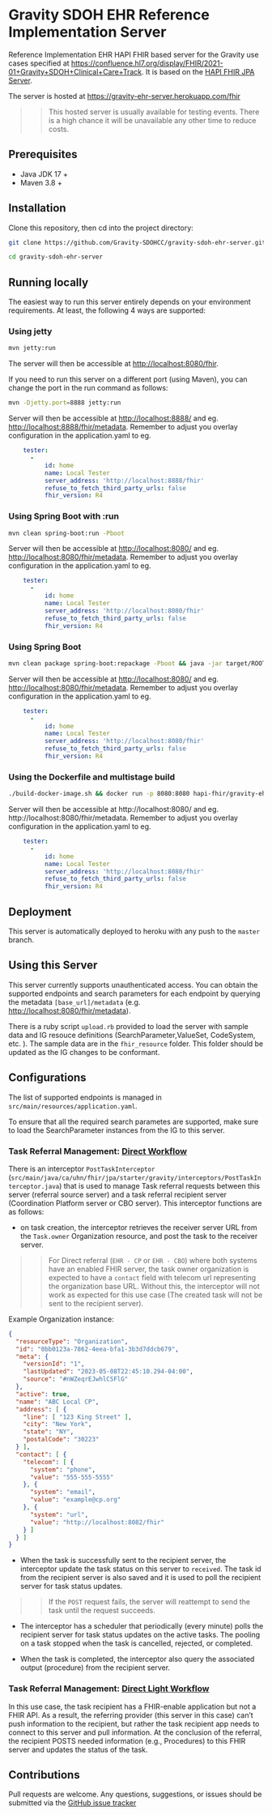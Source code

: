 # Gravity SDOH EHR Reference Implementation Server

Reference Implementation EHR HAPI FHIR based server for the Gravity use cases specified at https://confluence.hl7.org/display/FHIR/2021-01+Gravity+SDOH+Clinical+Care+Track. It is based on the [HAPI FHIR JPA Server](https://github.com/hapifhir/hapi-fhir-jpaserver-starter).

The server is hosted at <https://gravity-ehr-server.herokuapp.com/fhir>

>> This hosted server is usually available for testing events. There is a high chance it will be unavailable any other time to reduce costs.


## Prerequisites

- Java JDK 17 +
- Maven 3.8 +

## Installation

Clone this repository, then cd into the project directory:

```bash
git clone https://github.com/Gravity-SDOHCC/gravity-sdoh-ehr-server.git

cd gravity-sdoh-ehr-server
```

## Running locally

The easiest way to run this server entirely depends on your environment requirements. At least, the following 4 ways are supported:

### Using jetty

```bash
mvn jetty:run
```

The server will then be accessible at <http://localhost:8080/fhir>.

If you need to run this server on a different port (using Maven), you can change the port in the run command as follows:

```bash
mvn -Djetty.port=8888 jetty:run
```

Server will then be accessible at <http://localhost:8888/> and eg. <http://localhost:8888/fhir/metadata>. Remember to adjust you overlay configuration in the application.yaml to eg.

```yaml
    tester:
      -
          id: home
          name: Local Tester
          server_address: 'http://localhost:8888/fhir'
          refuse_to_fetch_third_party_urls: false
          fhir_version: R4
```

### Using Spring Boot with :run

```bash
mvn clean spring-boot:run -Pboot
```

Server will then be accessible at <http://localhost:8080/> and eg. <http://localhost:8080/fhir/metadata>. Remember to adjust you overlay configuration in the application.yaml to eg.

```yaml
    tester:
      -
          id: home
          name: Local Tester
          server_address: 'http://localhost:8080/fhir'
          refuse_to_fetch_third_party_urls: false
          fhir_version: R4
```

### Using Spring Boot

```bash
mvn clean package spring-boot:repackage -Pboot && java -jar target/ROOT.war
```

Server will then be accessible at <http://localhost:8080/> and eg. <http://localhost:8080/fhir/metadata>. Remember to adjust you overlay configuration in the application.yaml to eg.

```yaml
    tester:
      -
          id: home
          name: Local Tester
          server_address: 'http://localhost:8080/fhir'
          refuse_to_fetch_third_party_urls: false
          fhir_version: R4
```

### Using the Dockerfile and multistage build

```bash
./build-docker-image.sh && docker run -p 8080:8080 hapi-fhir/gravity-ehr:latest
```

Server will then be accessible at http://localhost:8080/ and eg. http://localhost:8080/fhir/metadata. Remember to adjust you overlay configuration in the application.yaml to eg.

```yaml
    tester:
      -
          id: home
          name: Local Tester
          server_address: 'http://localhost:8080/fhir'
          refuse_to_fetch_third_party_urls: false
          fhir_version: R4
```

## Deployment

This server is automatically deployed to heroku with any push to the `master` branch.

## Using this Server

This server currently supports unauthenticated access. You can obtain the supported endpoints and search parameters for each endpoint by querying the metadata `[base_url]/metadata` (e.g. <http://localhost:8080/fhir/metadata>).

There is a ruby script `upload.rb` provided to load the server with sample data and IG resouce definitions (SearchParameter,ValueSet, CodeSystem, etc. ). The sample data are in the `fhir_resource` folder. This folder should be updated as the IG changes to be conformant.

## Configurations

The list of supported endpoints is managed in `src/main/resources/application.yaml`.

To ensure that all the required search parametes are supported, make sure to load the SearchParameter instances from the IG to this server.

### Task Referral Management: [Direct Workflow](https://build.fhir.org/ig/HL7/fhir-sdoh-clinicalcare/referral_workflow.html#direct-referral)

There is an interceptor `PostTaskInterceptor` (`src/main/java/ca/uhn/fhir/jpa/starter/gravity/interceptors/PostTaskInterceptor.java`) that is used to manage Task referral requests between this server (referral source server) and a task referral recipient server (Coordination Platform server or CBO server). This interceptor functions are as follows:

- on task creation, the interceptor retrieves the receiver server URL from the `Task.owner` Organization resource, and post the task to the receiver server.

>> For Direct referral (`EHR - CP` or `EHR - CBO`) where both systems have an enabled FHIR server, the task owner organization is expected to have a `contact` field with telecom url representing the organization base URL. Without this, the interceptor will not work as expected for this use case (The created task will not be sent to the recipient server).

Example Organization instance:
```json
{
  "resourceType": "Organization",
  "id": "0bb0123a-7862-4eea-bfa1-3b3d7ddcb679",
  "meta": {
    "versionId": "1",
    "lastUpdated": "2023-05-08T22:45:10.294-04:00",
    "source": "#nWZeqrEJwhlCSFlG"
  },
  "active": true,
  "name": "ABC Local CP",
  "address": [ {
    "line": [ "123 King Street" ],
    "city": "New York",
    "state": "NY",
    "postalCode": "30223"
  } ],
  "contact": [ {
    "telecom": [ {
      "system": "phone",
      "value": "555-555-5555"
    }, {
      "system": "email",
      "value": "example@cp.org"
    }, {
      "system": "url",
      "value": "http://localhost:8082/fhir"
    } ]
  } ]
}
```

- When the task is successfully sent to the recipient server, the interceptor update the task status on this server to `received`. The task id from the recipient server is also saved and it is used to poll the recipient server for task status updates.

>> If the `POST` request fails, the server will reattempt to send the task until the request succeeds.

- The interceptor has a scheduler that periodically (every minute) polls the recipient server for task status updates on the active tasks. The pooling on a task stopped when the task is cancelled, rejected, or completed.

- When the task is completed, the interceptor also query the associated output (procedure) from the recipient server.

### Task Referral Management: [Direct Light Workflow](https://build.fhir.org/ig/HL7/fhir-sdoh-clinicalcare/referral_workflow.html#direct-referral-light)

In this use case, the task recipient has a FHIR-enable application but not a FHIR API. As a result, the referring provider (this server in this case) can’t push information to the recipient, but rather the task recipient app needs to connect to this server and pull information. At the conclusion of the referral, the recipient POSTS needed information (e.g., Procedures) to this FHIR server and updates the status of the task.

## Contributions

Pull requests are welcome. Any questions, suggestions, or issues should be submitted via the [GitHub issue tracker](https://github.com/Gravity-SDOHCC/gravity-sdoh-ehr-server/issues)
